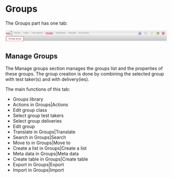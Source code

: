 <!--
parent: 'User Guide'
created_at: '2011-03-11 16:09:15'
updated_at: '2013-03-13 13:56:07'
authors:
    - 'Jérôme Bogaerts'
contributors:
    - 'Franck Gismondi'
tags:
    - 'Legacy User Guide:Groups'
    - 'Legacy User Guide'
-->

Groups
======

The Groups part has one tab:

![](../resources/groups-tab.png)

Manage Groups
-----------------

The Manage groups section manages the groups list and the properties of these groups. The group creation is done by combining the selected group with test taker(s) and with delivery(ies).

The main functions of this tab:

-   Groups library
-   Actions in Groups|Actions
-   Edit group class
-   Select group test takers
-   Select group deliveries
-   Edit group
-   Translate in Groups|Translate
-   Search in Groups|Search
-   Move to in Groups|Move to
-   Create a list in Groups|Create a list
-   Meta data in Groups|Meta data
-   Create table in Groups|Create table
-   Export in Groups|Export
-   Import in Groups|Import


